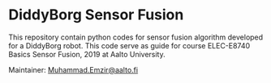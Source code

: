 # DiddyBorg Sensor Fusion

This repository contain python codes for sensor fusion algorithm developed for a DiddyBorg robot. This code serve as guide for course ELEC-E8740 Basics Sensor Fusion, 2019 at Aalto University.

Maintainer: Muhammad.Emzir@aalto.fi
